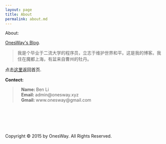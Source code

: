 ```yaml
---
layout: page
title: About
permalink: about.md
---
```


About:
<p>
<a title="OnesWay's Blog" href="http://blog.onesway.xyz">OnesWay's Blog</a>.
<blockquote>我是个毕业于二流大学的程序员，立志于维护世界和平。这是我的博客。我住在魔都上海，有盆来自曹州的牡丹。</blockquote>
<span style="line-height: 1.5;">点击<a href="http://blog.onesway.xyz/">这里</a>返回首页.</span>
</p>
<b>Contect:</b><br/>
<blockquote>
&nbsp;&nbsp;&nbsp;<b>Name: </b>Ben Li<br/>
&nbsp;&nbsp;&nbsp;<b>Email: </b>admin@onesway.xyz<br/>
&nbsp;&nbsp;&nbsp;<b>Gmail: </b>www.onesway@gmail.com<br/>

</blockquote>
<br/><br/><br/><br/><br/>
Copyright &copy; 2015 by OnesWay. All Rights Reserved.

